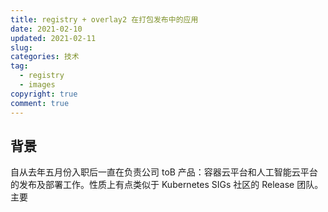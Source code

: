 ```yaml
---
title: registry + overlay2 在打包发布中的应用
date: 2021-02-10
updated: 2021-02-11
slug:
categories: 技术
tag:
  - registry
  - images
copyright: true
comment: true
---
```


## 背景

自从去年五月份入职后一直在负责公司 toB 产品：容器云平台和人工智能云平台的发布及部署工作。性质上有点类似于 Kubernetes SIGs 社区的 Release 团队。主要

